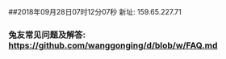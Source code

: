 ##2018年09月28日07时12分07秒 新址: 159.65.227.71
### 兔友常见问题及解答: https://github.com/wanggonging/d/blob/w/FAQ.md

